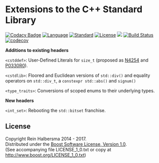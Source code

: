 Extensions to the C++ Standard Library
======================================

[![Codacy Badge](https://api.codacy.com/project/badge/Grade/f4e1f0eb7cbd471b8f40489ddc3d5100)](https://www.codacy.com/app/rhalbersma/xstd?utm_source=github.com&utm_medium=referral&utm_content=rhalbersma/xstd&utm_campaign=badger)
[![Language](https://img.shields.io/badge/language-C++-blue.svg)](https://isocpp.org/) 
[![Standard](https://img.shields.io/badge/c%2B%2B-17-blue.svg)](https://en.wikipedia.org/wiki/C%2B%2B#Standardization) 
[![License](https://img.shields.io/badge/license-Boost-blue.svg)](https://opensource.org/licenses/BSL-1.0) 
[![](https://tokei.rs/b1/github/rhalbersma/xstd)](https://github.com/rhalbersma/xstd)
[![Build Status](https://travis-ci.org/rhalbersma/xstd.svg?branch=master)](https://travis-ci.org/rhalbersma/xstd)
[![codecov](https://codecov.io/gh/rhalbersma/xstd/branch/master/graph/badge.svg)](https://codecov.io/gh/rhalbersma/xstd)

**Additions to existing headers**

`<cstddef>`: User-Defined Literals for `size_t` (proposed as [N4254](http://www.open-std.org/jtc1/sc22/wg21/docs/papers/2014/n4254.html) and [P0330R0](http://www.open-std.org/jtc1/sc22/wg21/docs/papers/2016/p0330r0.pdf)).

`<cstdlib>`: Floored and Euclidean versions of `std::div()` and equality operators on `std::div_t`, a `constexpr std::abs()` and `signum()`

`<type_traits>`: Conversions of scoped enums to their underlying types.

**New headers**

`<int_set>`: Rebooting the `std::bitset` franchise.

License
-------

Copyright Rein Halbersma 2014 - 2017.   
Distributed under the [Boost Software License, Version 1.0](http://www.boost.org/users/license.html).   
(See accompanying file LICENSE_1_0.txt or copy at http://www.boost.org/LICENSE_1_0.txt)
